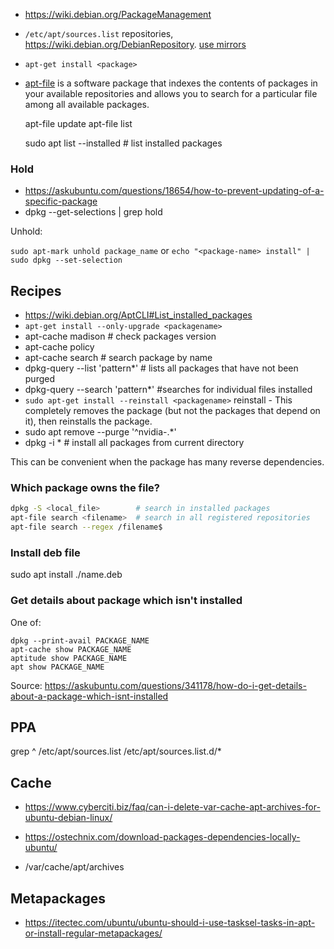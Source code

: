 - https://wiki.debian.org/PackageManagement
- `/etc/apt/sources.list` repositories, https://wiki.debian.org/DebianRepository. [use mirrors](https://unix.stackexchange.com/questions/194409/prevent-apt-get-from-using-a-specific-mirror)
- `apt-get install <package>`
- [apt-file](https://wiki.debian.org/apt-file) is a software package that indexes the contents of packages in your available repositories and allows you to search for a particular file among all available packages.

    apt-file update
    apt-file list <packagename>

    sudo apt list --installed # list installed packages

### Hold

- https://askubuntu.com/questions/18654/how-to-prevent-updating-of-a-specific-package
- dpkg --get-selections | grep hold

Unhold:

`sudo apt-mark unhold package_name` or `echo "<package-name> install" | sudo dpkg --set-selection`

## Recipes

- https://wiki.debian.org/AptCLI#List_installed_packages
- `apt-get install --only-upgrade <packagename>`
- apt-cache madison <package> # check packages version
- apt-cache policy <package>
- apt-cache search <package> # search package by name
- dpkg-query --list 'pattern*' # lists all packages that have not been purged
- dpkg-query --search 'pattern*' #searches for individual files installed
- `sudo apt-get install --reinstall <packagename>` reinstall - This completely removes the package (but not the packages that depend on it), then reinstalls the package.
- sudo apt remove --purge '^nvidia-.*'
- dpkg -i * # install all packages from current directory

This can be convenient when the package has many reverse dependencies.

### Which package owns the file?

```sh
dpkg -S <local_file>        # search in installed packages
apt-file search <filename>  # search in all registered repositories
apt-file search --regex /filename$
```

### Install deb file

sudo apt install ./name.deb

### Get details about package which isn't installed

One of:

```
dpkg --print-avail PACKAGE_NAME
apt-cache show PACKAGE_NAME
aptitude show PACKAGE_NAME
apt show PACKAGE_NAME
```

Source: https://askubuntu.com/questions/341178/how-do-i-get-details-about-a-package-which-isnt-installed

## PPA

grep ^ /etc/apt/sources.list /etc/apt/sources.list.d/*

## Cache

- https://www.cyberciti.biz/faq/can-i-delete-var-cache-apt-archives-for-ubuntu-debian-linux/
- https://ostechnix.com/download-packages-dependencies-locally-ubuntu/

- /var/cache/apt/archives


## Metapackages 

- https://itectec.com/ubuntu/ubuntu-should-i-use-tasksel-tasks-in-apt-or-install-regular-metapackages/